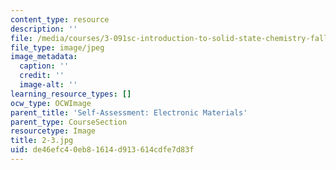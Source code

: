 ```yaml
---
content_type: resource
description: ''
file: /media/courses/3-091sc-introduction-to-solid-state-chemistry-fall-2010/de46efc40eb81614d913614cdfe7d83f_2-3.jpg
file_type: image/jpeg
image_metadata:
  caption: ''
  credit: ''
  image-alt: ''
learning_resource_types: []
ocw_type: OCWImage
parent_title: 'Self-Assessment: Electronic Materials'
parent_type: CourseSection
resourcetype: Image
title: 2-3.jpg
uid: de46efc4-0eb8-1614-d913-614cdfe7d83f
---
```

